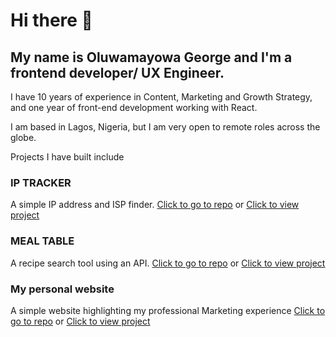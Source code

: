 # Hi there 👋

## My name is Oluwamayowa George and I'm a frontend developer/ UX Engineer. 

I have 10 years of experience in Content, Marketing and Growth Strategy, and one year of front-end development working with React.

I am based in Lagos, Nigeria, but I am very open to remote roles across the globe.

Projects I have built include

### IP TRACKER

A simple IP address and ISP finder. [Click to go to repo](https://github.com/mayowana/ip-tracker) or [Click to view project](https://ip-tracker-ruby.vercel.app/)

### MEAL TABLE

A recipe search tool using an API. [Click to go to repo](https://github.com/mayowana/mealtable) or [Click to view project](https://mealtable.vercel.app/)

### My personal website

A simple website highlighting my professional Marketing experience [Click to go to repo](https://github.com/mayowana/personalpage) or [Click to view project](http://www.mayowageorge.com)
<!--
**mayowana/mayowana** is a ✨ _special_ ✨ repository because its `README.md` (this file) appears on your GitHub profile.


